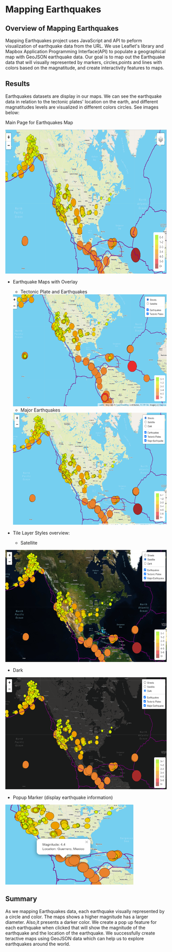 # Mapping Earthquakes

## Overview of Mapping Earthquakes
Mapping Earthquakes project uses JavaScript and API to peform visualization of earthquake data from the URL. We use Leaflet's library and Mapbox Application Programming Interface(API) to populate a geographical map with GeoJSON earthquake data. Our goal is to map out the Earthquake data that will visually represented by markers, circles,points and lines with colors based on the magnatitude, and create interactivity features to maps.

## Results
Earthquakes datasets are display in our maps. We can see the earthquake data in relation to the tectonic plates' location on the earth, and different magnatitudes levels are visualized in different colors circles. See images below:

Main Page for Earthquakes Map

<img src='Earthquake_Challenge/static/images/mainpg.PNG' width=800 height=450>

- Earthquake Maps with Overlay

  - Tectonic Plate and Earthquakes
   <img src='Earthquake_Challenge/static/images/Linstring.PNG' width=600 height=350>
   
  - Major Earthquakes


  <img src='Earthquake_Challenge/static/images/major_eq.PNG' width=600 height=350>

- Tile Layer Styles overview:
  - Satellite

<img src='Earthquake_Challenge/static/images/satellite_style.PNG' width=600 height=350>

  - Dark
  
 <img src='Earthquake_Challenge/static/images/dark_tile_style.PNG' width=600 height=350>

- Popup Marker (display earthquake information)

<img src='Earthquake_Challenge/static/images/popup.PNG' width=400 height=250>

## Summary
As we mapping Earthquakes data, each earthquake visually represented by a circle and color. The maps shows a higher magnitude has a larger diameter. Also,it presents a darker color. We create a pop up feature for each earthquake when clicked that will show the magnitude of the earthquake and the location of the earthquake. We successfully create teractive maps using GeoJSON data which can help us to explore earthquakes around the world. 

 
